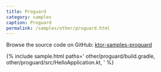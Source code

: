 ```yaml
---
title: Proguard
category: samples
caption: Proguard
permalink: /samples/other/proguard.html
---
```


Browse the source code on GitHub: [ktor-samples-proguard](https://github.com/ktorio/ktor-samples/tree/master/other/proguard)

{% include sample.html paths='
    other/proguard/build.gradle,
    other/proguard/src/HelloApplication.kt,
' %}
